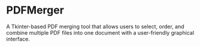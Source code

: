 # PDFMerger
A Tkinter-based PDF merging tool that allows users to select, order, and combine multiple PDF files into one document with a user-friendly graphical interface.
